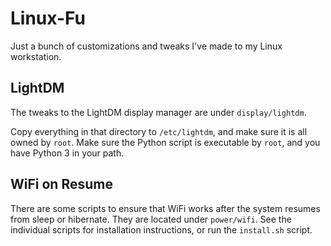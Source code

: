 # Linux-Fu

Just a bunch of customizations and tweaks I've made to my Linux
workstation.

## LightDM

The tweaks to the LightDM display manager are under `display/lightdm`.

Copy everything in that directory to `/etc/lightdm`, and make sure it is
all owned by `root`. Make sure the Python script is executable by
`root`, and you have Python 3 in your path.

## WiFi on Resume

There are some scripts to ensure that WiFi works after the system
resumes from sleep or hibernate. They are located under `power/wifi`.
See the individual scripts for installation instructions, or run the
`install.sh` script.
